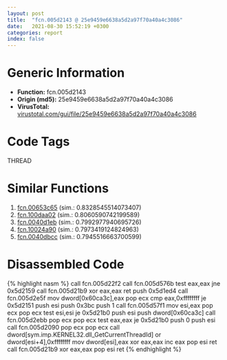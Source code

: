 ```yaml
---
layout: post
title:  "fcn.005d2143 @ 25e9459e6638a5d2a97f70a40a4c3086"
date:   2021-08-30 15:52:19 +0300
categories: report
index: false
---
```


# Generic Information
- **Function:** fcn.005d2143
- **Origin (md5):** 25e9459e6638a5d2a97f70a40a4c3086
- **VirusTotal:** [virustotal.com/gui/file/25e9459e6638a5d2a97f70a40a4c3086][virustotal_ref]

# Code Tags
<span class="tag" id="THREAD">THREAD</span>


# Similar Functions

1. [fcn.00653c65][similar_1_ref] (sim.: 0.8328545514073407)
2. [fcn.100daa02][similar_2_ref] (sim.: 0.8060590742199589)
3. [fcn.0040d1eb][similar_3_ref] (sim.: 0.7992977940695726)
4. [fcn.10024a90][similar_4_ref] (sim.: 0.7973419124824963)
5. [fcn.0040dbcc][similar_5_ref] (sim.: 0.7945516663700599)


# Disassembled Code

{% highlight nasm %}
call fcn.005d22f2
call fcn.005d576b
test eax,eax
jne 0x5d2159
call fcn.005d21b9
xor eax,eax
ret 
push 0x5d1ed4
call fcn.005d2e5f
mov dword[0x60ca3c],eax
pop ecx
cmp eax,0xffffffff
je 0x5d2151
push esi
push 0x3bc
push 1
call fcn.005d57f1
mov esi,eax
pop ecx
pop ecx
test esi,esi
je 0x5d21b0
push esi
push dword[0x60ca3c]
call fcn.005d2ebb
pop ecx
pop ecx
test eax,eax
je 0x5d21b0
push 0
push esi
call fcn.005d2090
pop ecx
pop ecx
call dword[sym.imp.KERNEL32.dll_GetCurrentThreadId]
or dword[esi+4],0xffffffff
mov dword[esi],eax
xor eax,eax
inc eax
pop esi
ret 
call fcn.005d21b9
xor eax,eax
pop esi
ret 
{% endhighlight %}


[similar_1_ref]: /report/fcn.00653c65@8c848ad89aab40a1738b363a37856125
[similar_2_ref]: /report/fcn.100daa02@a0ac129ff3ea4c0dfa9529c259a9502c
[similar_3_ref]: /report/fcn.0040d1eb@e69fcfbd512770c44a9d6b90a42edeb0
[similar_4_ref]: /report/fcn.10024a90@3785b40cea34bd176ce2c160dcf987f8
[similar_5_ref]: /report/fcn.0040dbcc@d9931aa9e2aa8f7bd7ae2f1864773c9d
[virustotal_ref]: https://www.virustotal.com/gui/file/25e9459e6638a5d2a97f70a40a4c3086